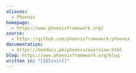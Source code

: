 ```yaml
---
aliases:
  - Phoenix
homepage:
  - https://www.phoenixframework.org/
source:
  - https://github.com/phoenixframework/phoenix
documentation:
  - https://hexdocs.pm/phoenix/overview.html
blog: https://www.phoenixframework.org/blog
written in: "[[Elixir]]"
---
```

